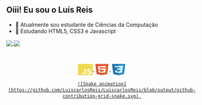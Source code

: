## Oiii! Eu sou o Luís Reis

- 🔭 Atualmente sou estudante de Ciências da Computação
- 🌱 Estudando HTML5, CSS3 e Javascript

<div>
  <a href="https://github.com/LuiscarlosReis">
  <img height="180em"   align="center" src="https://github-readme-stats.vercel.app/api?username=LuiscarlosReis&show_icons=true&theme=react&include_all_commits=true&count_private=true"/>
  <img height="180em"  align="center" src="https://github-readme-stats.vercel.app/api/top-langs/?username=LuiscarlosReis&layout=compact&langs_count=7&theme=react" />
</div>
  
  ##
  
  <div  align="center"> 
  <div style="display: inline_block"><br>
  <img align="center" alt="Rafa-Js" height="30" width="40" src="https://raw.githubusercontent.com/devicons/devicon/master/icons/javascript/javascript-plain.svg">
  <img align="center" alt="HTML" height="30" width="40" src="https://raw.githubusercontent.com/devicons/devicon/master/icons/html5/html5-original.svg">
  <img align="center" alt="CSS" height="30" width="40" src="https://raw.githubusercontent.com/devicons/devicon/master/icons/css3/css3-original.svg">
    
    ![Snake animation](https://github.com/LuiscarlosReis/LuiscarlosReis/blob/output/github-contribution-grid-snake.svg) 
    
  </div>
    
